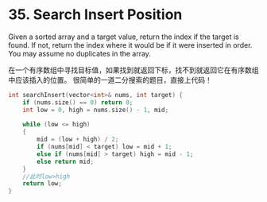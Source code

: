 # 35. Search Insert Position
Given a sorted array and a target value, return the index if the target is found. If not, return the index where it would be if it were inserted in order.
You may assume no duplicates in the array.

在一个有序数组中寻找目标值，如果找到就返回下标，找不到就返回它在有序数组中应该插入的位置。
很简单的一道二分搜索的题目，直接上代码！

```cpp
int searchInsert(vector<int>& nums, int target) {
    if (nums.size() == 0) return 0;
    int low = 0, high = nums.size() - 1, mid;
    
    while (low <= high)
    {
        mid = (low + high) / 2;
        if (nums[mid] < target) low = mid + 1;
        else if (nums[mid] > target) high = mid - 1;
        else return mid;
    }
    //此时low>high
    return low;
}
```
